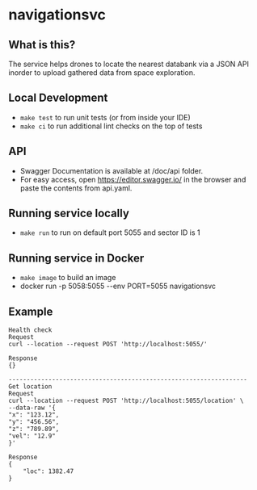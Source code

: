 # navigationsvc

## What is this?

The service helps drones to locate the nearest databank via a JSON API inorder to upload gathered data from space exploration.

## Local Development

* `make test` to run unit tests (or from inside your IDE)
* `make ci` to run additional lint checks on the top of tests

## API

* Swagger Documentation is available at /doc/api folder.
* For easy access, open https://editor.swagger.io/ in the browser and paste the contents from api.yaml.

## Running service locally

* `make run` to run on default port 5055 and sector ID is 1

## Running service in Docker

* `make image` to build an image
* docker run -p 5058:5055 --env PORT=5055 navigationsvc

## Example

```
Health check 
Request
curl --location --request POST 'http://localhost:5055/'

Response
{}

------------------------------------------------------------------
Get location 
Request
curl --location --request POST 'http://localhost:5055/location' \
--data-raw '{
"x": "123.12",
"y": "456.56",
"z": "789.89",
"vel": "12.9"
}'

Response
{
    "loc": 1382.47
}
```